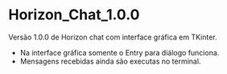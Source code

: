 # Horizon_Chat_1.0.0
Versão 1.0.0 de Horizon chat com interface gráfica em TKinter.
- Na interface gráfica somente o Entry para diálogo funciona.
- Mensagens recebidas ainda são executas no terminal.
